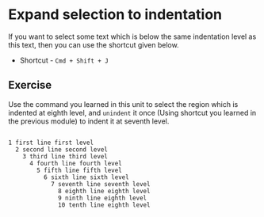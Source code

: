 Expand selection to indentation
================================

If you want to select some text which is below the same indentation level as
this text, then you can use the shortcut given below.

* Shortcut - `Cmd + Shift + J`


Exercise
---------

Use the command you learned in this unit to select the region which is indented
at eighth level, and `unindent` it once (Using shortcut you learned in the
previous module) to indent it at seventh level.

```

1 first line first level
  2 second line second level
    3 third line third level
      4 fourth line fourth level
        5 fifth line fifth level
          6 sixth line sixth level
            7 seventh line seventh level
              8 eighth line eighth level
              9 ninth line eighth level
              10 tenth line eighth level

```
